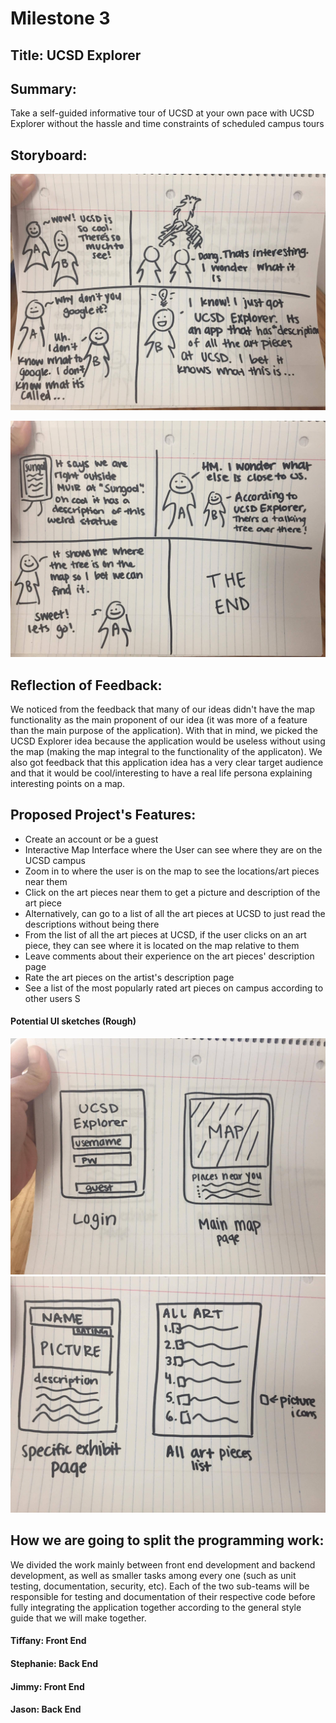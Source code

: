 <h1> Milestone 3 </h1>

<h2> Title: UCSD Explorer</h2>

<h2> Summary: </h2>
<p> Take a self-guided informative tour of UCSD at your own pace with UCSD Explorer without the hassle and time constraints of scheduled campus tours</p>

<h2> Storyboard: </h2>

![alt text][one] 

![alt text][two] 

[one]: ../images/Storyboards/one.jpg "StoryBoard 1" 
[two]: ../images/Storyboards/two.jpg "StoryBoard 2" 

<h2> Reflection of Feedback: </h2>
<p> We noticed from the feedback that many of our ideas didn't have the map functionality as the main proponent of our idea (it was more of a feature than the main purpose of the application). With that in mind, we picked the UCSD Explorer idea because the application would be useless without using the map (making the map integral to the functionality of the applicaton). We also got feedback that this application idea has a very clear target audience and that it would be cool/interesting to have a real life persona explaining interesting points on a map. </p>

<h2> Proposed Project's Features: </h2>

* Create an account or be a guest 
* Interactive Map Interface where the User can see where they are on the UCSD campus 
* Zoom in to where the user is on the map to see the locations/art pieces near them 
* Click on the art pieces near them to get a picture and description of the art piece 
* Alternatively, can go to a list of all the art pieces at UCSD to just read the descriptions without being there 
* From the list of all the art pieces at UCSD, if the user clicks on an art piece, they can see where it is located on the map relative to them 
* Leave comments about their experience on the art pieces' description page 
* Rate the art pieces on the artist's description page 
* See a list of the most popularly rated art pieces on campus according to other users S

<h4> Potential UI sketches (Rough) </h4>

![alt text][ui_1] 
![alt text][ui_2] 

[ui_1]: ../images/prototypes/ui_one.jpg "UI Sketch 1"
[ui_2]: ../images/prototypes/ui_two.jpg "UI Sketch 2"

<h2> How we are going to split the programming work: </h2>
<p> We divided the work mainly between front end development and backend development, as well as smaller tasks among every one (such as unit testing, documentation, security, etc). Each of the two sub-teams will be responsible for testing and documentation of their respective code before fully integrating the application together according to the general style guide that we will make together.</p>
<h4> Tiffany: Front End </h4>
<h4> Stephanie: Back End</h4>
<h4> Jimmy: Front End </h4>
<h4> Jason: Back End</h4>